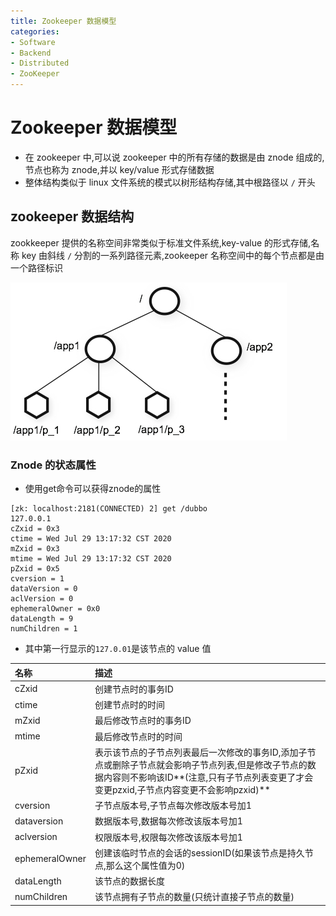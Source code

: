 ```yaml
---
title: Zookeeper 数据模型
categories:
- Software
- Backend
- Distributed
- ZooKeeper
---
```

# Zookeeper 数据模型

- 在 zookeeper 中,可以说 zookeeper 中的所有存储的数据是由 znode 组成的,节点也称为 znode,并以 key/value 形式存储数据
- 整体结构类似于 linux 文件系统的模式以树形结构存储,其中根路径以 `/` 开头

## zookeeper 数据结构

zookkeeper 提供的名称空间非常类似于标准文件系统,key-value 的形式存储,名称 key 由斜线 `/` 分割的一系列路径元素,zookeeper 名称空间中的每个节点都是由一个路径标识

![](https://raw.githubusercontent.com/LuShan123888/Files/main/Pictures/2021-06-14-zknamespace.jpg)

### Znode 的状态属性

- 使用get命令可以获得znode的属性

```
[zk: localhost:2181(CONNECTED) 2] get /dubbo
127.0.0.1
cZxid = 0x3
ctime = Wed Jul 29 13:17:32 CST 2020
mZxid = 0x3
mtime = Wed Jul 29 13:17:32 CST 2020
pZxid = 0x5
cversion = 1
dataVersion = 0
aclVersion = 0
ephemeralOwner = 0x0
dataLength = 9
numChildren = 1
```

- 其中第一行显示的`127.0.01`是该节点的 value 值

| 名称           | 描述                                                         |
| :------------- | :----------------------------------------------------------- |
| cZxid          | 创建节点时的事务ID                                           |
| ctime          | 创建节点时的时间                                             |
| mZxid          | 最后修改节点时的事务ID                                       |
| mtime          | 最后修改节点时的时间                                         |
| pZxid          | 表示该节点的子节点列表最后一次修改的事务ID,添加子节点或删除子节点就会影响子节点列表,但是修改子节点的数据内容则不影响该ID**(注意,只有子节点列表变更了才会变更pzxid,子节点内容变更不会影响pzxid)** |
| cversion       | 子节点版本号,子节点每次修改版本号加1                        |
| dataversion    | 数据版本号,数据每次修改该版本号加1                          |
| aclversion     | 权限版本号,权限每次修改该版本号加1                          |
| ephemeralOwner | 创建该临时节点的会话的sessionID(如果该节点是持久节点,那么这个属性值为0) |
| dataLength     | 该节点的数据长度                                             |
| numChildren    | 该节点拥有子节点的数量(只统计直接子节点的数量)|
